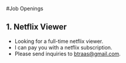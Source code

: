
#Job Openings

## 1. Netflix Viewer

- Looking for a full-time netflix viewer.
- I can pay you with a netflix subscription.
- Please send inquiries to btraas@gmail.com.
